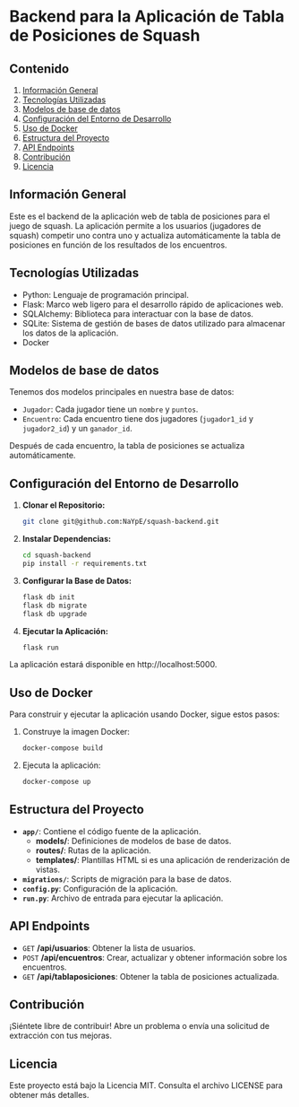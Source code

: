 # Backend para la Aplicación de Tabla de Posiciones de Squash

## Contenido
1. [Información General](#información-general)
2. [Tecnologías Utilizadas](#tecnologías-utilizadas)
3. [Modelos de base de datos](#modelos-de-base-de-datos)
4. [Configuración del Entorno de Desarrollo](#configuración-del-entorno-de-desarrollo)
5. [Uso de Docker](#uso-de-docker)
6. [Estructura del Proyecto](#estructura-del-proyecto)
7. [API Endpoints](#api-endpoints)
8. [Contribución](#contribución)
9. [Licencia](#licencia)

## Información General

Este es el backend de la aplicación web de tabla de posiciones para el juego de squash. La aplicación permite a los usuarios (jugadores de squash) competir uno contra uno y actualiza automáticamente la tabla de posiciones en función de los resultados de los encuentros.

## Tecnologías Utilizadas

- Python: Lenguaje de programación principal.
- Flask: Marco web ligero para el desarrollo rápido de aplicaciones web.
- SQLAlchemy: Biblioteca para interactuar con la base de datos.
- SQLite: Sistema de gestión de bases de datos utilizado para almacenar los datos de la aplicación.
- Docker

## Modelos de base de datos

Tenemos dos modelos principales en nuestra base de datos:

- `Jugador`: Cada jugador tiene un `nombre` y `puntos`.
- `Encuentro`: Cada encuentro tiene dos jugadores (`jugador1_id` y `jugador2_id`) y un `ganador_id`.

Después de cada encuentro, la tabla de posiciones se actualiza automáticamente.


## Configuración del Entorno de Desarrollo

1. **Clonar el Repositorio:**
   ```bash
   git clone git@github.com:NaYpE/squash-backend.git
    ```
2. **Instalar Dependencias:**
    ```bash
    cd squash-backend
    pip install -r requirements.txt
    ```
3. **Configurar la Base de Datos:**
    ```bash
    flask db init
    flask db migrate
    flask db upgrade
    ```
4. **Ejecutar la Aplicación:**
    ```bash
    flask run
    ```
La aplicación estará disponible en http://localhost:5000.

## Uso de Docker

Para construir y ejecutar la aplicación usando Docker, sigue estos pasos:

1. Construye la imagen Docker:

    ```bash
    docker-compose build
    ```
2. Ejecuta la aplicación:

    ```bash
    docker-compose up
    ```

## Estructura del Proyecto

- **`app/`**: Contiene el código fuente de la aplicación.
    - **models/**: Definiciones de modelos de base de datos.
    - **routes/**: Rutas de la aplicación.
    - **templates/**: Plantillas HTML si es una aplicación de renderización de vistas.
- **`migrations/`**: Scripts de migración para la base de datos.
- **`config.py`**: Configuración de la aplicación.
- **`run.py`**: Archivo de entrada para ejecutar la aplicación.

## API Endpoints

- ``GET`` **/api/usuarios**: Obtener la lista de usuarios.
- `POST` **/api/encuentros**: Crear, actualizar y obtener información sobre los encuentros.
- `GET` **/api/tablaposiciones**: Obtener la tabla de posiciones actualizada.

## Contribución

¡Siéntete libre de contribuir! Abre un problema o envía una solicitud de extracción con tus mejoras.

## Licencia

Este proyecto está bajo la Licencia MIT. Consulta el archivo LICENSE para obtener más detalles.